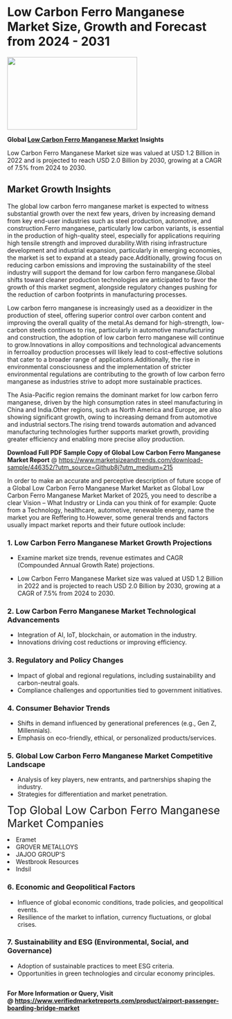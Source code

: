 <H1>Low Carbon Ferro Manganese Market Size, Growth and Forecast from 2024 - 2031</H1><img class="aligncenter size-medium wp-image-584254" src="https://thirdeyenews.in/wp-content/uploads/2024/09/Global-Market-Research-300x168.jpeg" alt="" width="300" height="168" /><p><strong>Global&nbsp;<a href="https://www.marketsizeandtrends.com/download-sample/446352/?utm_source=Github8j?utm_medium=215">Low Carbon Ferro Manganese Market</a> Insights</strong></p><p>Low Carbon Ferro Manganese Market size was valued at USD 1.2 Billion in 2022 and is projected to reach USD 2.0 Billion by 2030, growing at a CAGR of 7.5% from 2024 to 2030.</p><p><h2>Market Growth Insights</h2> <p>The global low carbon ferro manganese market is expected to witness substantial growth over the next few years, driven by increasing demand from key end-user industries such as steel production, automotive, and construction.Ferro manganese, particularly low carbon variants, is essential in the production of high-quality steel, especially for applications requiring high tensile strength and improved durability.With rising infrastructure development and industrial expansion, particularly in emerging economies, the market is set to expand at a steady pace.Additionally, growing focus on reducing carbon emissions and improving the sustainability of the steel industry will support the demand for low carbon ferro manganese.Global shifts toward cleaner production technologies are anticipated to favor the growth of this market segment, alongside regulatory changes pushing for the reduction of carbon footprints in manufacturing processes.<p>Low carbon ferro manganese is increasingly used as a deoxidizer in the production of steel, offering superior control over carbon content and improving the overall quality of the metal.As demand for high-strength, low-carbon steels continues to rise, particularly in automotive manufacturing and construction, the adoption of low carbon ferro manganese will continue to grow.Innovations in alloy compositions and technological advancements in ferroalloy production processes will likely lead to cost-effective solutions that cater to a broader range of applications.Additionally, the rise in environmental consciousness and the implementation of stricter environmental regulations are contributing to the growth of low carbon ferro manganese as industries strive to adopt more sustainable practices.<p>The Asia-Pacific region remains the dominant market for low carbon ferro manganese, driven by the high consumption rates in steel manufacturing in China and India.Other regions, such as North America and Europe, are also showing significant growth, owing to increasing demand from automotive and industrial sectors.The rising trend towards automation and advanced manufacturing technologies further supports market growth, providing greater efficiency and enabling more precise alloy production.<p><span class=""><strong>Download Full PDF Sample Copy of Global Low Carbon Ferro Manganese Market Report</strong> @ <a href="https://www.marketsizeandtrends.com/download-sample/446352/?utm_source=Github8j?utm_medium=215" target="_blank">https://www.marketsizeandtrends.com/download-sample/446352/?utm_source=Github8j?utm_medium=215</a></span></p><p>In order to make an accurate and perceptive description of future scope of a Global&nbsp;Low Carbon Ferro Manganese Market Market as Global&nbsp;Low Carbon Ferro Manganese Market Market of 2025, you need to describe a clear Vision &ndash; What Industry or Linda can you think of for example: Quote from a Technology, healthcare, automotive, renewable energy, name the market you are Reffering to.However, some general trends and factors usually impact market reports and their future outlook include:</p><h3>1.&nbsp;<strong>Low Carbon Ferro Manganese Market Growth Projections</strong></h3><ul><li>Examine market size trends, revenue estimates and CAGR (Compounded Annual Growth Rate) projections.</li><li><p>Low Carbon Ferro Manganese Market size was valued at USD 1.2 Billion in 2022 and is projected to reach USD 2.0 Billion by 2030, growing at a CAGR of 7.5% from 2024 to 2030.</p></li></ul><h3>2.&nbsp;<strong>Low Carbon Ferro Manganese Market Technological Advancements</strong></h3><ul><li>Integration of AI, IoT, blockchain, or automation in the industry.</li><li>Innovations driving cost reductions or improving efficiency.</li></ul><h3>3.&nbsp;<strong>Regulatory and Policy Changes</strong></h3><ul><li>Impact of global and regional regulations, including sustainability and carbon-neutral goals.</li><li>Compliance challenges and opportunities tied to government initiatives.</li></ul><h3>4.&nbsp;<strong>Consumer Behavior Trends</strong></h3><ul><li>Shifts in demand influenced by generational preferences (e.g., Gen Z, Millennials).</li><li>Emphasis on eco-friendly, ethical, or personalized products/services.</li></ul><h3>5.&nbsp;<strong>Global Low Carbon Ferro Manganese Market Competitive Landscape</strong></h3><ul><li>Analysis of key players, new entrants, and partnerships shaping the industry.</li><li>Strategies for differentiation and market penetration.</li></ul><p data-pm-slice="1 1 []"><span style="color: inherit; font-family: inherit; font-size: 25px;">Top Global Low Carbon Ferro Manganese Market Companies</span></p><div class="" data-test-id=""><p><li>Eramet</li><li> GROVER METALLOYS</li><li> JAJOO GROUP'S</li><li> Westbrook Resources</li><li> Indsil</li></p></div><h3>6.&nbsp;<strong>Economic and Geopolitical Factors</strong></h3><ul><li>Influence of global economic conditions, trade policies, and geopolitical events.</li><li>Resilience of the market to inflation, currency fluctuations, or global crises.</li></ul><h3>7.&nbsp;<strong>Sustainability and ESG (Environmental, Social, and Governance)</strong></h3><ul><li>Adoption of sustainable practices to meet ESG criteria.</li><li>Opportunities in green technologies and circular economy principles.</li></ul><h2><strong style="font-size: 14px;">For More Information or Query, Visit @&nbsp;</strong><a style="background-color: #ffffff; font-size: 14px;" href="https://www.marketsizeandtrends.com/report/low-carbon-ferro-manganese-market/" target="_blank">https://www.verifiedmarketreports.com/product/airport-passenger-boarding-bridge-market</a></h2>